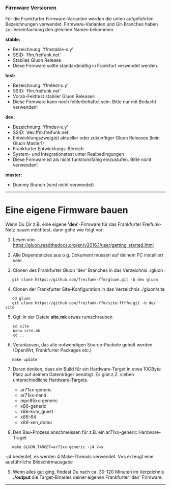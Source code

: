 ### Firmware Versionen
Für die Frankfurter Firmware-Varianten werden die unten aufgeführten Bezeichnungen verwendet.
Firmware-Varianten und Git-Branches haben zur Vereinfachung den gleichen Namen bekommen.

**stable:**
* Bezeichnung: 'ffmstable-x.y'
* SSID: 'ffm.freifunk.net'
* Stabiles Gluon Release
* Diese Firmware sollte standardmäßig in Frankfurt verwendet werden.


**test:**
* Bezeichnung: 'ffmtest-x.y'
* SSID: 'ffm.freifunk.net'
* Vorab-Feldtest stabiler Gluon Releases
* Diese Firmware kann noch fehlerbehaftet sein. Bitte nur mit Bedacht verwenden!

**dev:**
* Bezeichnung: 'ffmdev-x.y'
* SSID: 'dev.ffm.freifunk.net'
* Entwicklungszweig(e) aktueller oder zukünftiger Gluon Releases (kein Gluon Master!)
* Frankfurter Entwicklungs-Bereich
* System- und Integrationstest unter Realbedingungen
* Diese Firmware ist als nicht funktionsfähig einzustufen. Bitte nicht verwenden!

**master:**
* Dummy Branch (wird nicht verwendet)

---

# Eine eigene Firmware bauen

Wenn Du Dir z.B. eine eigene **'dev'**-Firmware für das Frankfurter Freifunk-Netz bauen möchtest, dann gehe wie folgt vor:

1) Lesen von https://gluon.readthedocs.org/en/v2016.1/user/getting_started.html

2) Alle Dependencies aus o.g. Dokument müssen auf deinem PC installiert sein.

3) Clonen des Frankfurter Gluon 'dev' Branches in das Verzeichnis ./gluon :
```
   git clone https://github.com/freifunk-ffm/gluon.git -b dev gluon
```
4) Clonen der Frankfurter Site-Konfiguration in das Verzeichnis ./gluon/site
```
   cd gluon
   git clone https://github.com/freifunk-ffm/site-ffffm.git -b dev site 
```
5) Ggf. in der Dateie **site.mk** etwas rumschrauben
   ```
   cd site
   nano site.mk
   cd ..
   ```
6) Veranlassen, das alle notwendigen Source-Packete geholt werden (OpenWrt, Frankfurter Packages etc.)
```
   make update
```

7) Daran denken, dass ein Build für ein Hardware-Target in etwa 10GByte Platz auf deinem Datenträger benötigt. Es gibt z.Z. sieben unterschiedliche Hardware-Targets. 
   * ar71xx-generic
   * ar71xx-nand
   * mpc85xx-generic
   * x86-generic
   * x86-kvm_guest
   * x86-64
   * x86-xen_domu

8) Den Bau-Prozess anschmeissen für z.B. ein ar71xx-generic Hardware-Traget
```
   make GLUON_TARGET=ar71xx-generic -j4 V=s
```
-j4 bedeutet, es werden 4 Make-Threads verwendet. V=s erzeugt eine ausführliche Bildschirmausgabe

9) Wenn alles gut ging, findest Du nach ca. 30-120 Minuten im Verzeichnis **./output** die Target-Binaries deiner eigenen Frankfurter 'dev' Firmware.

---

